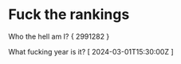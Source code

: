 # Fuck the rankings

Who the hell am I?
{ 2991282 }

What fucking year is it?
[ 2024-03-01T15:30:00Z ]
